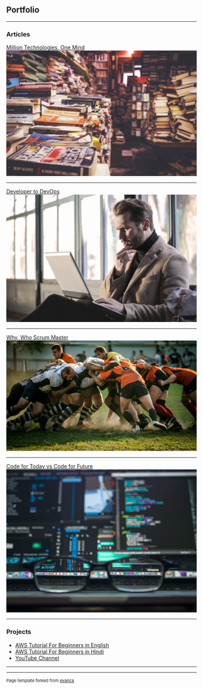 ## Portfolio

---

### Articles

[Million Technologies, One Mind](https://www.linkedin.com/pulse/dilemma-todays-developer-million-technologies-one-mind-sharma/)
<img src="images/million-technologies-one-mind.jpeg?raw=true"/>

---
[Developer to DevOps](https://www.linkedin.com/pulse/when-developer-steps-shoes-devops-engineer-abhilash-sharma/)
<img src="images/bruce-mars-xj8qrWvuOEs-unsplash.jpg?raw=true"/>

---
[Why, Who Scrum Master](https://medium.com/@abhilash.012/why-who-how-scrum-master-from-the-eyes-of-a-scrum-member-8fcac4838d0b/)
<img src="images/olgaguryanova.jpeg?raw=true"/>

---
[Code for Today vs Code for Future](https://medium.com/@abhilash.012/code-for-today-vs-code-for-future-7f70e44f342c<7)
<img src="images/KevinKu.jpeg?raw=true"/>

---


### Projects

- [AWS Tutorial For Beginners in English](https://www.youtube.com/playlist?list=PLCFe3TcoBniL38s97aMbhrSgly3y9VsDc)
- [AWS Tutorial For Beginners in Hindi](https://www.youtube.com/playlist?list=PLCFe3TcoBniI4iaavlfnR0UGQrtjgOMj9)
- [YouTube Channel](http://www.youtube.com/c/TogetherwithAbhi)


---




---
<p style="font-size:11px">Page template forked from <a href="https://github.com/evanca/quick-portfolio">evanca</a></p>
<!-- Remove above link if you don't want to attibute -->
